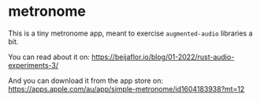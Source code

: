 # metronome
This is a tiny metronome app, meant to exercise `augmented-audio` libraries a bit.

You can read about it on: https://beijaflor.io/blog/01-2022/rust-audio-experiments-3/

And you can download it from the app store on: https://apps.apple.com/au/app/simple-metronome/id1604183938?mt=12
